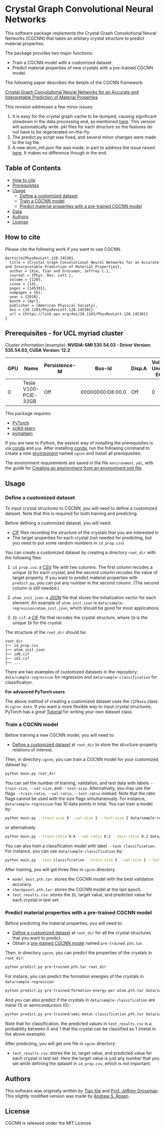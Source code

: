 # Crystal Graph Convolutional Neural Networks

This software package implements the Crystal Graph Convolutional Neural Networks (CGCNN) that takes an arbitary crystal structure to predict material properties. 

The package provides two major functions:

- Train a CGCNN model with a customized dataset.
- Predict material properties of new crystals with a pre-trained CGCNN model.

The following paper describes the details of the CGCNN framework:

[Crystal Graph Convolutional Neural Networks for an Accurate and Interpretable Prediction of Material Properties](https://link.aps.org/doi/10.1103/PhysRevLett.120.145301)

This revision addresses a few minor issues:
1) It is easy for the crystal graph cache to be dumped, causing significant slowdown in the data processing end, as mentioned [here](https://github.com/txie-93/cgcnn/pull/18). This version will automatically write .pkl files for each structure so the features do not have to be regenerated on-the-fly.
2) The predict.py script was fixed, and several minor changes were made to the log file.
3) A new atom_init.json file was made, in part to address the issue raised [here](https://github.com/txie-93/cgcnn/issues/2). It makes no difference though in the end.

## Table of Contents

- [How to cite](#how-to-cite)
- [Prerequisites](#prerequisites)
- [Usage](#usage)
  - [Define a customized dataset](#define-a-customized-dataset)
  - [Train a CGCNN model](#train-a-cgcnn-model)
  - [Predict material properties with a pre-trained CGCNN model](#predict-material-properties-with-a-pre-trained-cgcnn-model)
- [Data](#data)
- [Authors](#authors)
- [License](#license)

## How to cite

Please cite the following work if you want to use CGCNN.

```
@article{PhysRevLett.120.145301,
  title = {Crystal Graph Convolutional Neural Networks for an Accurate and Interpretable Prediction of Material Properties},
  author = {Xie, Tian and Grossman, Jeffrey C.},
  journal = {Phys. Rev. Lett.},
  volume = {120},
  issue = {14},
  pages = {145301},
  numpages = {6},
  year = {2018},
  month = {Apr},
  publisher = {American Physical Society},
  doi = {10.1103/PhysRevLett.120.145301},
  url = {https://link.aps.org/doi/10.1103/PhysRevLett.120.145301}
}
```

##  Prerequisites - for UCL myriad cluster

Cluster information (example): 
**NVIDIA-SMI 535.54.03 - Driver Version: 535.54.03, CUDA Version: 12.2**

| GPU | Name | Persistence-M | Bus-Id | Disp.A | Volatile Uncorr. ECC | Fan | Temp | Perf | Pwr:Usage/Cap | Memory-Usage | GPU-Util | Compute M. | MIG M. |
|-----|------|---------------|--------|--------|----------------------|-----|------|------|---------------|--------------|----------|------------|--------|
| 0 | Tesla V100-PCIE-32GB | Off | 00000000:D8:00.0 | Off | 0 | N/A | 31C | P0 | 36W / 250W | 0MiB / 32768MiB | 1% | Default | N/A |


This package requires:

- [PyTorch](http://pytorch.org)
- [scikit-learn](http://scikit-learn.org/stable/) 
- [pymatgen](http://pymatgen.org) 

If you are new to Python, the easiest way of installing the prerequisites is via [conda](https://conda.io/docs/index.html) and `pip`. After installing [conda](http://conda.pydata.org/), run the following command to create a new [environment](https://conda.io/docs/user-guide/tasks/manage-environments.html) named `cgcnn` and install all prerequisites:

The environment requirements are saved  in the file `environment.yml`, with the guide for [Creating an environment from an environment.yml file](https://conda.io/projects/conda/en/latest/user-guide/tasks/manage-environments.html#creating-an-environment-from-an-environment-yml-file). 


## Usage

### Define a customized dataset 

To input crystal structures to CGCNN, you will need to define a customized dataset. Note that this is required for both training and predicting. 

Before defining a customized dataset, you will need:

- [CIF](https://en.wikipedia.org/wiki/Crystallographic_Information_File) files recording the structure of the crystals that you are interested in
- The target properties for each crystal (not needed for predicting, but you need to put some random numbers in `id_prop.csv`)

You can create a customized dataset by creating a directory `root_dir` with the following files: 

1. `id_prop.csv`: a [CSV](https://en.wikipedia.org/wiki/Comma-separated_values) file with two columns. The first column recodes a unique `ID` for each crystal, and the second column recodes the value of target property. If you want to predict material properties with `predict.py`, you can put any number in the second column. (The second column is still needed.)

2. `atom_init.json`: a [JSON](https://en.wikipedia.org/wiki/JSON) file that stores the initialization vector for each element. An example of `atom_init.json` is `data/sample-regression/atom_init.json`, which should be good for most applications.

3. `ID.cif`: a [CIF](https://en.wikipedia.org/wiki/Crystallographic_Information_File) file that recodes the crystal structure, where `ID` is the unique `ID` for the crystal.

The structure of the `root_dir` should be:

```
root_dir
├── id_prop.csv
├── atom_init.json
├── id0.cif
├── id1.cif
├── ...
```

There are two examples of customized datasets in the repository: `data/sample-regression` for regression and `data/sample-classification` for classification. 

**For advanced PyTorch users**

The above method of creating a customized dataset uses the `CIFData` class in `cgcnn.data`. If you want a more flexible way to input crystal structures, PyTorch has a great [Tutorial](http://pytorch.org/tutorials/beginner/data_loading_tutorial.html#sphx-glr-beginner-data-loading-tutorial-py) for writing your own dataset class.

### Train a CGCNN model

Before training a new CGCNN model, you will need to:

- [Define a customized dataset](#define-a-customized-dataset) at `root_dir` to store the structure-property relations of interest.

Then, in directory `cgcnn`, you can train a CGCNN model for your customized dataset by:

```bash
python main.py root_dir
```

You can set the number of training, validation, and test data with labels `--train-size`, `--val-size`, and `--test-size`. Alternatively, you may use the flags `--train-ratio`, `--val-ratio`, `--test-ratio` instead. Note that the ratio flags cannot be used with the size flags simultaneously. For instance, `data/sample-regression` has 10 data points in total. You can train a model by:

```bash
python main.py --train-size 6 --val-size 2 --test-size 2 data/sample-regression
```
or alternatively
```bash
python main.py --train-ratio 0.6 --val-ratio 0.2 --test-ratio 0.2 data/sample-regression
```

You can also train a classification model with label `--task classification`. For instance, you can use `data/sample-classification` by:

```bash
python main.py --task classification --train-size 5 --val-size 2 --test-size 3 data/sample-classification
```

After training, you will get three files in `cgcnn` directory.

- `model_best.pth.tar`: stores the CGCNN model with the best validation accuracy.
- `checkpoint.pth.tar`: stores the CGCNN model at the last epoch.
- `test_results.csv`: stores the `ID`, target value, and predicted value for each crystal in test set.

### Predict material properties with a pre-trained CGCNN model

Before predicting the material properties, you will need to:

- [Define a customized dataset](#define-a-customized-dataset) at `root_dir` for all the crystal structures that you want to predict.
- Obtain a [pre-trained CGCNN model](pre-trained) named `pre-trained.pth.tar`.

Then, in directory `cgcnn`, you can predict the properties of the crystals in `root_dir`:

```bash
python predict.py pre-trained.pth.tar root_dir
```

For instace, you can predict the formation energies of the crystals in `data/sample-regression`:

```bash
python predict.py pre-trained/formation-energy-per-atom.pth.tar data/sample-regression
```

And you can also predict if the crystals in `data/sample-classification` are metal (1) or semiconductors (0):

```bash
python predict.py pre-trained/semi-metal-classification.pth.tar data/sample-classification
```

Note that for classification, the predicted values in `test_results.csv` is a probability between 0 and 1 that the crystal can be classified as 1 (metal in the above example).

After predicting, you will get one file in `cgcnn` directory:

- `test_results.csv`: stores the `ID`, target value, and predicted value for each crystal in test set. Here the target value is just any number that you set while defining the dataset in `id_prop.csv`, which is not important.

## Authors

This software was originally written by [Tian Xie](http://txie.me) and [Prof. Jeffrey Grossman](https://dmse.mit.edu/faculty/profile/grossman). This slightly modified version was made by [Andrew S. Rosen](https://asrosen.com/).

## License

CGCNN is released under the MIT License.



